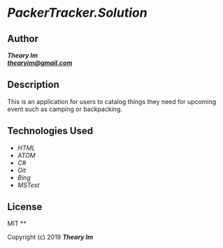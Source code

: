 # _PackerTracker.Solution_

## Author
 _**Theary Im**_  
 _**thearyim@gmail.com**_

## Description
This is an application for users to catalog things they need for upcoming event such as camping or backpacking.

## Technologies Used
* _HTML_
* _ATOM_
* _C#_
* _Git_
* _Bing_
* _MSTest_

## License
MIT
**

Copyright (c) 2019 **_Theary Im_**
